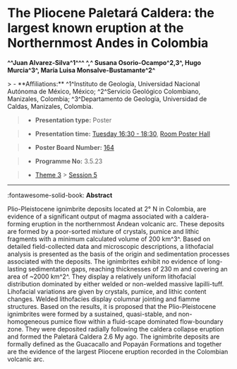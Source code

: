 # The Pliocene Paletará Caldera: the largest known eruption at the Northernmost Andes in Colombia

**^^Juan Alvarez-Silva^1^^^ ^,^ Susana Osorio-Ocampo^2,3^, Hugo Murcia^3^, María Luisa Monsalve-Bustamante^2^**

<!-- more -->> - **Affiliations:** ^1^Instituto de Geología, Universidad Nacional Autónoma de México, México; ^2^Servicio Geológico Colombiano, Manizales, Colombia; ^3^Departamento de Geología, Universidad de Caldas, Manizales, Colombia. 

> - **Presentation type:** Poster

> - **Presentation time:** [Tuesday 16:30 - 18:30](../sessions_comparison.md#__tabbed_2_6), [Room Poster Hall](../maps_venue.md#__tabbed_1_1)

> - **Poster Board Number:** [164](../map_poster_boards.md#tuesday)

> - **Programme No:** 3.5.23

> - [Theme 3](../theme3.md) > [Session 5](../sessions/session-3-5.md)

--- 

:fontawesome-solid-book: **Abstract**

Plio-Pleistocene ignimbrite deposits located at 2° N in Colombia, are evidence of a significant output of magma associated with a caldera-forming eruption in the northernmost Andean volcanic arc. These deposits are formed by a poor-sorted mixture of crystals, pumice and lithic fragments with a minimum calculated volume of 200 km^3^. Based on detailed field-collected data and microscopic descriptions, a lithofacial analysis is presented as the basis of the origin and sedimentation processes associated with the deposits. The ignimbrites exhibit no evidence of long-lasting sedimentation gaps, reaching thicknesses of 230 m and covering an area of ~2000 km^2^. They display a relatively uniform lithofacial distribution dominated by either welded or non-welded massive lapilli-tuff. Lihofacial variations are given by crystals, pumice, and lithic content changes. Welded lithofacies display columnar jointing and fiamme structures. Based on the results, it is proposed that the Plio-Pleistocene ignimbrites were formed by a sustained, quasi-stable, and non-homogeneous pumice flow within a fluid-scape dominated flow-boundary zone. They were deposited radially following the caldera collapse eruption and formed the Paletará Caldera 2.6 My ago. The ignimbrite deposits are formally defined as the Guacacallo and Popayán Formations and together are the evidence of the largest Pliocene eruption recorded in the Colombian volcanic arc.

